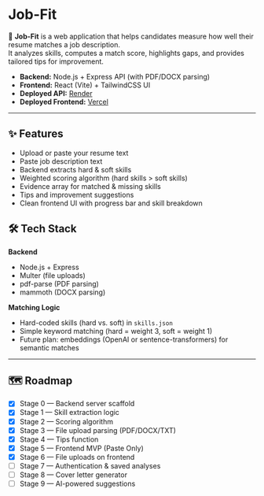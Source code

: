# Job-Fit

🚀 **Job-Fit** is a web application that helps candidates measure how well their resume matches a job description.  
It analyzes skills, computes a match score, highlights gaps, and provides tailored tips for improvement.  

- **Backend:** Node.js + Express API (with PDF/DOCX parsing)  
- **Frontend:** React (Vite) + TailwindCSS UI  
- **Deployed API:** [Render](https://job-fit-m5sz.onrender.com)  
- **Deployed Frontend:** [Vercel](https://job-fit-beta.vercel.app/)

---

## ✨ Features
- Upload or paste your resume text
- Paste job description text
- Backend extracts hard & soft skills
- Weighted scoring algorithm (hard skills > soft skills)
- Evidence array for matched & missing skills
- Tips and improvement suggestions
- Clean frontend UI with progress bar and skill breakdown

## 🛠️ Tech Stack
**Backend**
- Node.js + Express  
- Multer (file uploads)  
- pdf-parse (PDF parsing)  
- mammoth (DOCX parsing)  

**Matching Logic**
- Hard-coded skills (hard vs. soft) in `skills.json`  
- Simple keyword matching (hard = weight 3, soft = weight 1)  
- Future plan: embeddings (OpenAI or sentence-transformers) for semantic matches  

---

## 🗺️ Roadmap
- [x] Stage 0 — Backend server scaffold  
- [x] Stage 1 — Skill extraction logic  
- [x] Stage 2 — Scoring algorithm
- [x] Stage 3 — File upload parsing (PDF/DOCX/TXT)  
- [x] Stage 4 — Tips function  
- [x] Stage 5 — Frontend MVP (Paste Only)  
- [x] Stage 6 — File uploads on frontend  
- [ ] Stage 7 — Authentication & saved analyses  
- [ ] Stage 8 — Cover letter generator
- [ ] Stage 9 — AI-powered suggestions